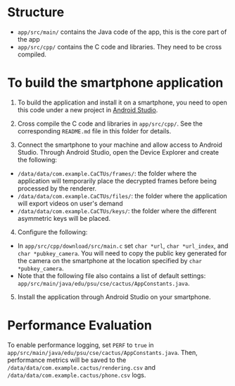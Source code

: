# Structure

* `app/src/main/` contains the Java code of the app, this is the core part of the app
* `app/src/cpp/` contains the C code and libraries. They need to be cross compiled.


# To build the smartphone application

1. To build the application and install it on a smartphone, you need to open this code under a new project in [Android Studio](https://developer.android.com/studio/).
   
2. Cross compile the C code and libraries in `app/src/cpp/`. See the corresponding `README.md` file in this folder for details.

3. Connect the smartphone to your machine and allow access to Android Studio. Through Android Studio, open the Device Explorer and create the following:
  - `/data/data/com.example.CaCTUs/frames/`: the folder where the application will temporarily place the decrypted frames before being processed by the renderer.
  - `/data/data/com.example.CaCTUs/files/`: the folder where the application will export videos on user's demand
  - `/data/data/com.example.CaCTUs/keys/`: the folder where the different asymmetric keys will be placed.

4. Configure the following:
  - In `app/src/cpp/download/src/main.c` set `char *url`, `char *url_index`, and `char *pubkey_camera`. You will need to copy the public key generated for the camera on the smartphone at the location specified by `char *pubkey_camera`.
  - Note that the following file also contains a list of default settings:  `app/src/main/java/edu/psu/cse/cactus/AppConstants.java`.

5. Install the application through Android Studio on your smartphone.

# Performance Evaluation

To enable performance logging, set `PERF` to `true` in  `app/src/main/java/edu/psu/cse/cactus/AppConstants.java`.
Then, performance metrics will be saved to the `/data/data/com.example.cactus/rendering.csv` and `/data/data/com.example.cactus/phone.csv` logs.

